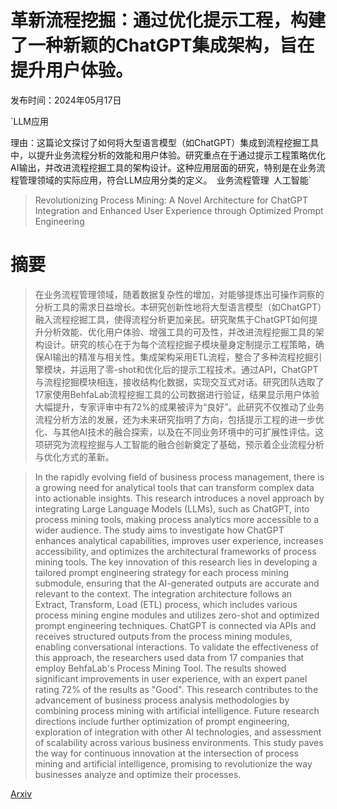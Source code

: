 # 革新流程挖掘：通过优化提示工程，构建了一种新颖的ChatGPT集成架构，旨在提升用户体验。

发布时间：2024年05月17日

`LLM应用

理由：这篇论文探讨了如何将大型语言模型（如ChatGPT）集成到流程挖掘工具中，以提升业务流程分析的效能和用户体验。研究重点在于通过提示工程策略优化AI输出，并改进流程挖掘工具的架构设计。这种应用层面的研究，特别是在业务流程管理领域的实际应用，符合LLM应用分类的定义。` `业务流程管理` `人工智能`

> Revolutionizing Process Mining: A Novel Architecture for ChatGPT Integration and Enhanced User Experience through Optimized Prompt Engineering

# 摘要

> 在业务流程管理领域，随着数据复杂性的增加，对能够提炼出可操作洞察的分析工具的需求日益增长。本研究创新性地将大型语言模型（如ChatGPT）融入流程挖掘工具，使得流程分析更加亲民。研究聚焦于ChatGPT如何提升分析效能、优化用户体验、增强工具的可及性，并改进流程挖掘工具的架构设计。研究的核心在于为每个流程挖掘子模块量身定制提示工程策略，确保AI输出的精准与相关性。集成架构采用ETL流程，整合了多种流程挖掘引擎模块，并运用了零-shot和优化后的提示工程技术。通过API，ChatGPT与流程挖掘模块相连，接收结构化数据，实现交互式对话。研究团队选取了17家使用BehfaLab流程挖掘工具的公司数据进行验证，结果显示用户体验大幅提升，专家评审中有72%的成果被评为“良好”。此研究不仅推动了业务流程分析方法的发展，还为未来研究指明了方向，包括提示工程的进一步优化、与其他AI技术的融合探索，以及在不同业务环境中的可扩展性评估。这项研究为流程挖掘与人工智能的融合创新奠定了基础，预示着企业流程分析与优化方式的革新。

> In the rapidly evolving field of business process management, there is a growing need for analytical tools that can transform complex data into actionable insights. This research introduces a novel approach by integrating Large Language Models (LLMs), such as ChatGPT, into process mining tools, making process analytics more accessible to a wider audience. The study aims to investigate how ChatGPT enhances analytical capabilities, improves user experience, increases accessibility, and optimizes the architectural frameworks of process mining tools. The key innovation of this research lies in developing a tailored prompt engineering strategy for each process mining submodule, ensuring that the AI-generated outputs are accurate and relevant to the context. The integration architecture follows an Extract, Transform, Load (ETL) process, which includes various process mining engine modules and utilizes zero-shot and optimized prompt engineering techniques. ChatGPT is connected via APIs and receives structured outputs from the process mining modules, enabling conversational interactions. To validate the effectiveness of this approach, the researchers used data from 17 companies that employ BehfaLab's Process Mining Tool. The results showed significant improvements in user experience, with an expert panel rating 72% of the results as "Good". This research contributes to the advancement of business process analysis methodologies by combining process mining with artificial intelligence. Future research directions include further optimization of prompt engineering, exploration of integration with other AI technologies, and assessment of scalability across various business environments. This study paves the way for continuous innovation at the intersection of process mining and artificial intelligence, promising to revolutionize the way businesses analyze and optimize their processes.

[Arxiv](https://arxiv.org/abs/2405.10689)